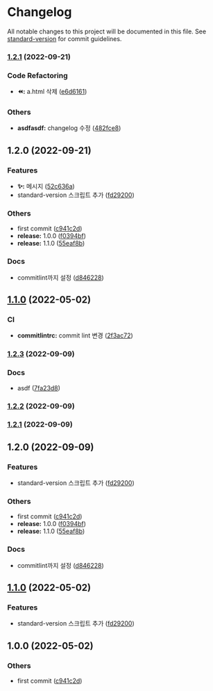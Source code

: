 # Changelog

All notable changes to this project will be documented in this file. See [standard-version](https://github.com/conventional-changelog/standard-version) for commit guidelines.

### [1.2.1](https://github.com/in-ch/standard-version_practice/compare/v1.2.0...v1.2.1) (2022-09-21)


### Code Refactoring

* **:rewind::** a.html 삭제 ([e6d6161](https://github.com/in-ch/standard-version_practice/commit/e6d61613879faafa2aa835365a76aea410b78d32))


### Others

* **asdfasdf:** changelog 수정 ([482fce8](https://github.com/in-ch/standard-version_practice/commit/482fce859f639655b47b60add0423760311f3771))

## 1.2.0 (2022-09-21)

### Features

* **:sparkles::** 메시지 ([52c636a](https://github.com/in-ch/standard-version_practice/commit/52c636aafe2353b98884b6308b0b6599a2079a16))
* standard-version 스크립트 추가 ([fd29200](https://github.com/in-ch/standard-version_practice/commit/fd2920033ef9f14d8e9c44ceafccae41f5aafd64))


### Others

* first commit ([c941c2d](https://github.com/in-ch/standard-version_practice/commit/c941c2d82284de05537cdb9d8a1fe7446cfd12cb))
* **release:** 1.0.0 ([f0394bf](https://github.com/in-ch/standard-version_practice/commit/f0394bf524c6b21f91263332537c71a108b1dfb9))
* **release:** 1.1.0 ([55eaf8b](https://github.com/in-ch/standard-version_practice/commit/55eaf8b21201c8466f8ae4b5485c0e8e6ba1d877))


### Docs

* commitlint까지 설정 ([d846228](https://github.com/in-ch/standard-version_practice/commit/d846228d22c54a425b28672a4596f711067e0fa2))

## [1.1.0](https://github.com/in-ch/standard-version_practice/compare/v1.0.0...v1.1.0) (2022-05-02)


### CI

* **commitlintrc:** commit lint 변경 ([2f3ac72](https://github.com/in-ch/standard-version_practice/commit/2f3ac72c178571d8e1d4381abfb4a448bb97317f))

### [1.2.3](https://github.com/in-ch/standard-version_practice/compare/v1.2.2...v1.2.3) (2022-09-09)

### Docs

- asdf ([7fa23d8](https://github.com/in-ch/standard-version_practice/commit/7fa23d86d830020ab3c5982cfe6502409a84af2e))

### [1.2.2](https://github.com/in-ch/standard-version_practice/compare/v1.2.1...v1.2.2) (2022-09-09)

### [1.2.1](https://github.com/in-ch/standard-version_practice/compare/v1.2.0...v1.2.1) (2022-09-09)

## 1.2.0 (2022-09-09)

### Features

- standard-version 스크립트 추가 ([fd29200](https://github.com/in-ch/standard-version_practice/commit/fd2920033ef9f14d8e9c44ceafccae41f5aafd64))

### Others

- first commit ([c941c2d](https://github.com/in-ch/standard-version_practice/commit/c941c2d82284de05537cdb9d8a1fe7446cfd12cb))
- **release:** 1.0.0 ([f0394bf](https://github.com/in-ch/standard-version_practice/commit/f0394bf524c6b21f91263332537c71a108b1dfb9))
- **release:** 1.1.0 ([55eaf8b](https://github.com/in-ch/standard-version_practice/commit/55eaf8b21201c8466f8ae4b5485c0e8e6ba1d877))

### Docs

- commitlint까지 설정 ([d846228](https://github.com/in-ch/standard-version_practice/commit/d846228d22c54a425b28672a4596f711067e0fa2))

## [1.1.0](https://github.com/in-ch/standard-version_practice/compare/v1.0.0...v1.1.0) (2022-05-02)

### Features

- standard-version 스크립트 추가 ([fd29200](https://github.com/in-ch/standard-version_practice/commit/fd2920033ef9f14d8e9c44ceafccae41f5aafd64))

## 1.0.0 (2022-05-02)

### Others

- first commit ([c941c2d](https://github.com/in-ch/standard-version_practice/commit/c941c2d82284de05537cdb9d8a1fe7446cfd12cb))
